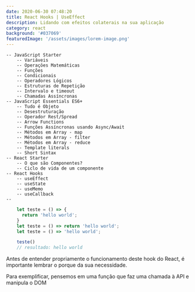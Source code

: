 ```yaml
---
date: 2020-06-30 07:48:20
title: React Hooks | UseEffect
description: Lidando com efeitos colaterais na sua aplicação
category: react
background: '#037069'
featuredImage: '/assets/images/lorem-image.png'
---
```

    -- JavaScript Starter
        -- Variáveis
        -- Operaçōes Matemáticas
        -- Funções
        -- Condicionais
        -- Operadores Lógicos
        -- Estruturas de Repetição
        -- Intervalo e timeout
        -- Chamadas Assíncronas
    -- JavaScript Essentials ES6+
        -- Tudo é Objeto
        -- Desestruturação
        -- Operador Rest/Spread
        -- Arrow Functions
        -- Funções Assíncronas usando Async/Await
        -- Métodos em Array - map
        -- Métodos em Array - filter
        -- Métodos em Array - reduce
        -- Template literals
        -- Short Sintax
    -- React Starter
        -- O que são Componentes?
        -- Ciclo de vida de um componente
    -- React Hooks
        -- useEffect
        -- useState
        -- useMemo
        -- useCallback
    --

```javascript
    let teste = () => {
      return 'hello world';
    }
    let teste = () => return 'hello world';
    let teste = () => 'hello world';

    teste() 
    // resultado: hello world
```

Antes de entender propriamente o funcionamento deste hook do React, 
é importante lembrar o porque da sua necessidade.

Para exemplificar, pensemos em uma função que faz uma chamada à API e manipula o DOM


